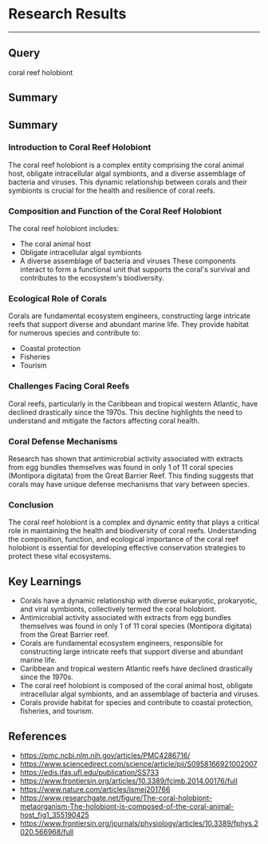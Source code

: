# Research Results
---
## Query

coral reef holobiont

## Summary

## Summary

### Introduction to Coral Reef Holobiont
The coral reef holobiont is a complex entity comprising the coral animal host, obligate intracellular algal symbionts, and a diverse assemblage of bacteria and viruses. This dynamic relationship between corals and their symbionts is crucial for the health and resilience of coral reefs.

### Composition and Function of the Coral Reef Holobiont
The coral reef holobiont includes:
* The coral animal host
* Obligate intracellular algal symbionts
* A diverse assemblage of bacteria and viruses
These components interact to form a functional unit that supports the coral's survival and contributes to the ecosystem's biodiversity.

### Ecological Role of Corals
Corals are fundamental ecosystem engineers, constructing large intricate reefs that support diverse and abundant marine life. They provide habitat for numerous species and contribute to:
* Coastal protection
* Fisheries
* Tourism

### Challenges Facing Coral Reefs
Coral reefs, particularly in the Caribbean and tropical western Atlantic, have declined drastically since the 1970s. This decline highlights the need to understand and mitigate the factors affecting coral health.

### Coral Defense Mechanisms
Research has shown that antimicrobial activity associated with extracts from egg bundles themselves was found in only 1 of 11 coral species (Montipora digitata) from the Great Barrier Reef. This finding suggests that corals may have unique defense mechanisms that vary between species.

### Conclusion
The coral reef holobiont is a complex and dynamic entity that plays a critical role in maintaining the health and biodiversity of coral reefs. Understanding the composition, function, and ecological importance of the coral reef holobiont is essential for developing effective conservation strategies to protect these vital ecosystems.

## Key Learnings

- Corals have a dynamic relationship with diverse eukaryotic, prokaryotic, and viral symbionts, collectively termed the coral holobiont.
- Antimicrobial activity associated with extracts from egg bundles themselves was found in only 1 of 11 coral species (Montipora digitata) from the Great Barrier reef.
- Corals are fundamental ecosystem engineers, responsible for constructing large intricate reefs that support diverse and abundant marine life.
- Caribbean and tropical western Atlantic reefs have declined drastically since the 1970s.
- The coral reef holobiont is composed of the coral animal host, obligate intracellular algal symbionts, and an assemblage of bacteria and viruses.
- Corals provide habitat for species and contribute to coastal protection, fisheries, and tourism.

## References

- https://pmc.ncbi.nlm.nih.gov/articles/PMC4286716/
- https://www.sciencedirect.com/science/article/pii/S0958166921002007
- https://edis.ifas.ufl.edu/publication/SS733
- https://www.frontiersin.org/articles/10.3389/fcimb.2014.00176/full
- https://www.nature.com/articles/ismej201766
- https://www.researchgate.net/figure/The-coral-holobiont-metaorganism-The-holobiont-is-composed-of-the-coral-animal-host_fig1_355190425
- https://www.frontiersin.org/journals/physiology/articles/10.3389/fphys.2020.566968/full